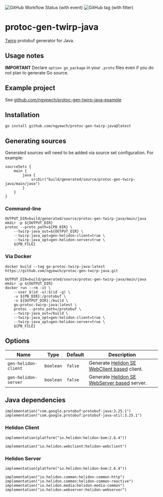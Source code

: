 ![GitHub Workflow Status (with event)](https://img.shields.io/github/actions/workflow/status/ngyewch/protoc-gen-twirp-java/build.yml)
![GitHub tag (with filter)](https://img.shields.io/github/v/tag/ngyewch/protoc-gen-twirp-java)

# protoc-gen-twirp-java

[Twirp](https://github.com/twitchtv/twirp) protobuf generator for Java.

## Usage notes

**IMPORTANT** Declare `option go_package` in your `.proto` files even if you do not plan to generate Go source.

## Example project

See [github.com/ngyewch/protoc-gen-twirp-java-example](https://github.com/ngyewch/protoc-gen-twirp-java-example)

## Installation

```
go install github.com/ngyewch/protoc-gen-twirp-java@latest
```

## Generating sources

Generated sources will need to be added via source set configuration. For example:

```
sourceSets {
    main {
        java {
            srcDir("build/generated/source/protoc-gen-twirp-java/main/java")
        }
    }
}
```

### Command-line

```
OUTPUT_DIR=build/generated/source/protoc-gen-twirp-java/main/java
mkdir -p ${OUTPUT_DIR}
protoc --proto_path=${PB_DIR} \
    --twirp-java_out=${OUTPUT_DIR} \
    --twirp-java_opt=gen-helidon-client=true \
    --twirp-java_opt=gen-helidon-server=true \
    ${PB_FILE}
```

### Via Docker

```
docker build --tag go-protoc-twirp-java:latest https://github.com/ngyewch/protoc-gen-twirp-java.git

OUTPUT_DIR=build/generated/source/protoc-gen-twirp-java/main/java
mkdir -p ${OUTPUT_DIR}
docker run --rm -it \
    --user $(id -u):$(id -g) \
    -v ${PB_DIR}:/protobuf \
    -v ${OUTPUT_DIR}:/build \
    go-protoc-twirp-java:latest \
    protoc --proto_path=/protobuf \
    --twirp-java_out=/build \
    --twirp-java_opt=gen-helidon-client=true \
    --twirp-java_opt=gen-helidon-server=true \
    ${PB_FILE}
```

## Options

| Name                 | Type      | Default | Description                                                                                            |
|----------------------|-----------|---------|--------------------------------------------------------------------------------------------------------|
| `gen-helidon-client` | `boolean` | `false` | Generate [Helidon SE WebClient based](https://helidon.io/docs/v2/se/webclient/01_introduction) client. | 
| `gen-helidon-server` | `boolean` | `false` | Generate [Helidon SE WebServer based](https://helidon.io/docs/v2/se/webserver/01_introduction) server. | 

## Java dependencies

```
implementation("com.google.protobuf:protobuf-java:3.25.1")
implementation("com.google.protobuf:protobuf-java-util:3.25.1")
```

### Helidon Client

```
implementation(platform("io.helidon:helidon-bom:2.6.4"))

implementation("io.helidon.webclient:helidon-webclient")
```

### Helidon Server

```
implementation(platform("io.helidon:helidon-bom:2.6.4"))

implementation("io.helidon.common:helidon-common-http")
implementation("io.helidon.common:helidon-common-reactive")
implementation("io.helidon.media:helidon-media-common")
implementation("io.helidon.webserver:helidon-webserver")
```
